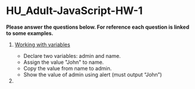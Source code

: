 # HU_Adult-JavaScript-HW-1
**__Please answer the questions below. For reference each question is linked to some examples.__**

1. [Working with variables](https://github.com/Jay4stem/HU_Adult-JavaScript-Examples/blob/master/Examples1.md#working-with-variables)
    - Declare two variables: admin and name.
    - Assign the value "John" to name.
    - Copy the value from name to admin.
    - Show the value of admin using alert (must output “John”)

2. 

